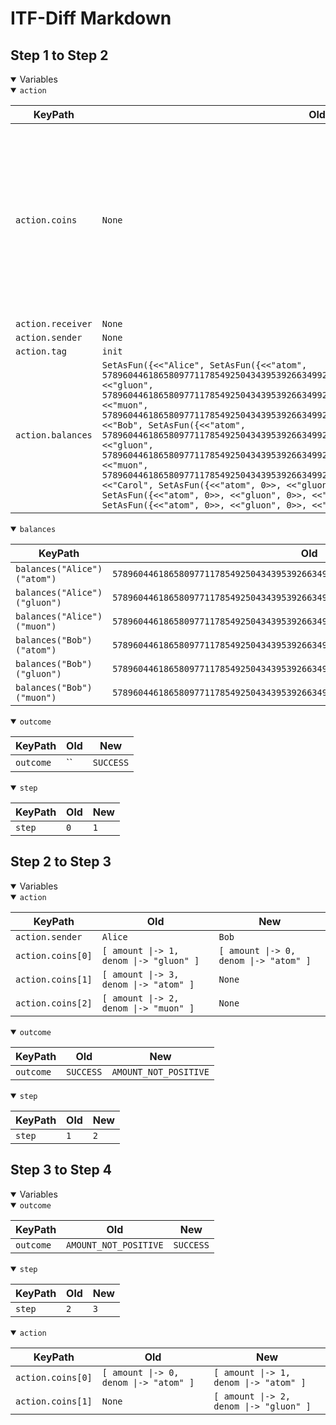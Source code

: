 # ITF-Diff Markdown

## Step 1 to Step 2

<details open>

<summary>Variables</summary>

<details open>

<summary><code>action</code></summary>


|KeyPath|Old|New|
|-|-|-|
|`action.coins`|`None`|`<<[ amount \|-> 1, denom \|-> "gluon" ], [ amount \|-> 3, denom \|-> "atom" ], [ amount \|-> 2, denom \|-> "muon" ]>>`|
|`action.receiver`|`None`|`"Bob"`|
|`action.sender`|`None`|`"Alice"`|
|`action.tag`|`init`|`send`|
|`action.balances`|`SetAsFun({<<"Alice", SetAsFun({<<"atom", 57896044618658097711785492504343953926634992332820282019728792003956564819967>>, <<"gluon", 57896044618658097711785492504343953926634992332820282019728792003956564819967>>, <<"muon", 57896044618658097711785492504343953926634992332820282019728792003956564819967>>})>>, <<"Bob", SetAsFun({<<"atom", 57896044618658097711785492504343953926634992332820282019728792003956564819967>>, <<"gluon", 57896044618658097711785492504343953926634992332820282019728792003956564819967>>, <<"muon", 57896044618658097711785492504343953926634992332820282019728792003956564819967>>})>>, <<"Carol", SetAsFun({<<"atom", 0>>, <<"gluon", 0>>, <<"muon", 0>>})>>, <<"Dave", SetAsFun({<<"atom", 0>>, <<"gluon", 0>>, <<"muon", 0>>})>>, <<"Eve", SetAsFun({<<"atom", 0>>, <<"gluon", 0>>, <<"muon", 0>>})>>})`|`None`|

</details>
<details open>

<summary><code>balances</code></summary>


|KeyPath|Old|New|
|-|-|-|
|`balances("Alice")("atom")`|`57896044618658097711785492504343953926634992332820282019728792003956564819967`|`57896044618658097711785492504343953926634992332820282019728792003956564819964`|
|`balances("Alice")("gluon")`|`57896044618658097711785492504343953926634992332820282019728792003956564819967`|`57896044618658097711785492504343953926634992332820282019728792003956564819966`|
|`balances("Alice")("muon")`|`57896044618658097711785492504343953926634992332820282019728792003956564819967`|`57896044618658097711785492504343953926634992332820282019728792003956564819965`|
|`balances("Bob")("atom")`|`57896044618658097711785492504343953926634992332820282019728792003956564819967`|`57896044618658097711785492504343953926634992332820282019728792003956564819970`|
|`balances("Bob")("gluon")`|`57896044618658097711785492504343953926634992332820282019728792003956564819967`|`57896044618658097711785492504343953926634992332820282019728792003956564819968`|
|`balances("Bob")("muon")`|`57896044618658097711785492504343953926634992332820282019728792003956564819967`|`57896044618658097711785492504343953926634992332820282019728792003956564819969`|

</details>
<details open>

<summary><code>outcome</code></summary>


|KeyPath|Old|New|
|-|-|-|
|`outcome`|``|`SUCCESS`|

</details>
<details open>

<summary><code>step</code></summary>


|KeyPath|Old|New|
|-|-|-|
|`step`|`0`|`1`|

</details>

</details>

## Step 2 to Step 3

<details open>

<summary>Variables</summary>

<details open>

<summary><code>action</code></summary>


|KeyPath|Old|New|
|-|-|-|
|`action.sender`|`Alice`|`Bob`|
|`action.coins[0]`|`[ amount \|-> 1, denom \|-> "gluon" ]`|`[ amount \|-> 0, denom \|-> "atom" ]`|
|`action.coins[1]`|`[ amount \|-> 3, denom \|-> "atom" ]`|`None`|
|`action.coins[2]`|`[ amount \|-> 2, denom \|-> "muon" ]`|`None`|

</details>
<details open>

<summary><code>outcome</code></summary>


|KeyPath|Old|New|
|-|-|-|
|`outcome`|`SUCCESS`|`AMOUNT_NOT_POSITIVE`|

</details>
<details open>

<summary><code>step</code></summary>


|KeyPath|Old|New|
|-|-|-|
|`step`|`1`|`2`|

</details>

</details>

## Step 3 to Step 4

<details open>

<summary>Variables</summary>

<details open>

<summary><code>outcome</code></summary>


|KeyPath|Old|New|
|-|-|-|
|`outcome`|`AMOUNT_NOT_POSITIVE`|`SUCCESS`|

</details>
<details open>

<summary><code>step</code></summary>


|KeyPath|Old|New|
|-|-|-|
|`step`|`2`|`3`|

</details>
<details open>

<summary><code>action</code></summary>


|KeyPath|Old|New|
|-|-|-|
|`action.coins[0]`|`[ amount \|-> 0, denom \|-> "atom" ]`|`[ amount \|-> 1, denom \|-> "atom" ]`|
|`action.coins[1]`|`None`|`[ amount \|-> 2, denom \|-> "gluon" ]`|

</details>

</details>

